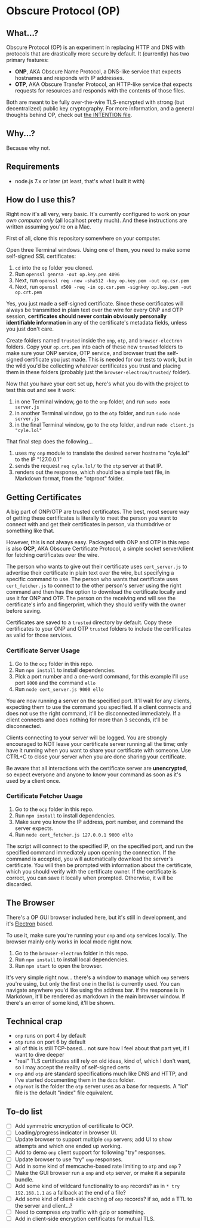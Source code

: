 # Obscure Protocol (OP)

## What...?

Obscure Protocol (OP) is an experiment in replacing HTTP and DNS with protocols that are drastically more secure by default. It (currently) has two primary features:

- **ONP**, AKA Obscure Name Protocol, a DNS-like service that expects hostnames and responds with IP addresses.
- **OTP**, AKA Obscure Transfer Protocol, an HTTP-like service that expects requests for resources and responds with the contents of those files.

Both are meant to be fully over-the-wire TLS-encrypted with strong (but decentralized) public key cryptography. For more information, and a general thoughts behind OP, check out [the INTENTION file](INTENTION.md).

## Why...?

Because why not.

## Requirements

- node.js 7.x or later (at least, that's what I built it with)

## How do I use this?

Right now it's all very, very basic. It's currently configured to work on _your own computer only_ (all localhost pretty much). And these instructions are written assuming you're on a Mac.

First of all, clone this repository somewhere on your computer.

Open three Terminal windows. Using one of them, you need to make some self-signed SSL certificates:

1. `cd` into the `op` folder you cloned.
1. Run `openssl genrsa -out op.key.pem 4096`
1. Next, run `openssl req -new -sha512 -key op.key.pem -out op.csr.pem`
1. Next, run `openssl x509 -req -in op.csr.pem -signkey op.key.pem -out op.crt.pem`

Yes, you just made a self-signed certificate. Since these certificates will always be transmitted in plain text over the wire for every ONP and OTP session, **certificates should never contain obviously personally identifiable information** in any of the certificate's metadata fields, unless you just don't care.

Create folders named `trusted` inside the `onp`, `otp`, and `browser-electron` folders. Copy your `op.crt.pem` into each of these new `trusted` folders to make sure your ONP service, OTP service, and browser trust the self-signed certificate you just made. This is needed for our tests to work, but in the wild you'd be collecting whatever certificates you trust and placing them in these folders (probably just the `browser-electron/trusted/` folder).

Now that you have your cert set up, here's what you do with the project to test this out and see it work:

1. in one Terminal window, go to the `onp` folder, and run `sudo node server.js`
1. in another Terminal window, go to the `otp` folder, and run `sudo node server.js`
1. in the final Terminal window, go to the `otp` folder, and run `node client.js "cyle.lol"`

That final step does the following...

1. uses my `onp` module to translate the desired server hostname "cyle.lol" to the IP "127.0.0.1"
1. sends the request `req cyle.lol/` to the `otp` server at that IP.
1. renders out the response, which should be a simple text file, in Markdown format, from the "otproot" folder.

## Getting Certificates

A big part of ONP/OTP are trusted certificates. The best, most secure way of getting these certificates is literally to meet the person you want to connect with and get their certificates in person, via thumbdrive or something like that.

However, this is not always easy. Packaged with ONP and OTP in this repo is also **OCP**, AKA Obscure Certificate Protocol, a simple socket server/client for fetching certificates over the wire.

The person who wants to give out their certificate uses `cert_server.js` to advertise their certificate in plain text over the wire, but specifying a specific command to use. The person who wants that certificate uses `cert_fetcher.js` to connect to the other person's server using the right command and then has the option to download the certificate locally and use it for ONP and OTP. The person on the receiving end will see the certificate's info and fingerprint, which they should verify with the owner before saving.

Certificates are saved to a `trusted` directory by default. Copy these certificates to your ONP and OTP `trusted` folders to include the certificates as valid for those services.

### Certificate Server Usage

1. Go to the `ocp` folder in this repo.
1. Run `npm install` to install dependencies.
1. Pick a port number and a one-word command, for this example I'll use port `9000` and the command `ello`
1. Run `node cert_server.js 9000 ello`

You are now running a server on the specified port. It'll wait for any clients, expecting them to use the command you specified. If a client connects and does not use the right command, it'll be disconnected immediately. If a client connects and does nothing for more than 3 seconds, it'll be disconnected.

Clients connecting to your server will be logged. You are strongly encouraged to NOT leave your certificate server running all the time; only have it running when you want to share your certificate with someone. Use CTRL+C to close your server when you are done sharing your certificate.

Be aware that all interactions with the certificate server are **unencrypted**, so expect everyone and anyone to know your command as soon as it's used by a client once.

### Certificate Fetcher Usage

1. Go to the `ocp` folder in this repo.
1. Run `npm install` to install dependencies.
1. Make sure you know the IP address, port number, and command the server expects.
1. Run `node cert_fetcher.js 127.0.0.1 9000 ello`

The script will connect to the specified IP, on the specified port, and run the specified command immediately upon opening the connection. If the command is accepted, you will automatically download the server's certificate. You will then be prompted with information about the certificate, which you should verify with the certificate owner. If the certificate is correct, you can save it locally when prompted. Otherwise, it will be discarded.

## The Browser

There's a OP GUI browser included here, but it's still in development, and it's [Electron](http://electron.atom.io/) based.

To use it, make sure you're running your `onp` and `otp` services locally. The browser mainly only works in local mode right now.

1. Go to the `browser-electron` folder in this repo.
1. Run `npm install` to install local dependencies.
1. Run `npm start` to open the browser.

It's very simple right now... there's a window to manage which `onp` servers you're using, but only the first one in the list is currently used. You can navigate anywhere you'd like using the address bar. If the response is in Markdown, it'll be rendered as markdown in the main browser window. If there's an error of some kind, it'll be shown.

## Technical crap

- `onp` runs on port 4 by default
- `otp` runs on port 6 by default
- all of this is still TCP-based... not sure how I feel about that part yet, if I want to dive deeper
- "real" TLS certificates still rely on old ideas, kind of, which I don't want, so I may accept the reality of self-signed certs
- `onp` and `otp` are standard specifications much like DNS and HTTP, and I've started documenting them in the `docs` folder.
- `otproot` is the folder the `otp` server uses as a base for requests. A "lol" file is the default "index" file equivalent.

## To-do list

- [ ] Add symmetric encryption of certificate to OCP.
- [ ] Loading/progress indicator in browser UI.
- [ ] Update browser to support multiple `onp` servers; add UI to show attempts and which one ended up working.
- [ ] Add to demo `onp` client support for following "try" responses.
- [ ] Update browser to use "try" `onp` responses.
- [ ] Add in some kind of memcache-based rate limiting to `otp` and `onp` ?
- [ ] Make the GUI browser run a `onp` and `otp` server, or make it a separate bundle.
- [ ] Add some kind of wildcard functionality to `onp` records? as in `* try 192.168.1.1` as a fallback at the end of a file?
- [ ] Add some kind of client-side caching of `onp` records? if so, add a TTL to the server and client...?
- [ ] Need to compress `otp` traffic with gzip or something.
- [ ] Add in client-side encryption certificates for mutual TLS.
